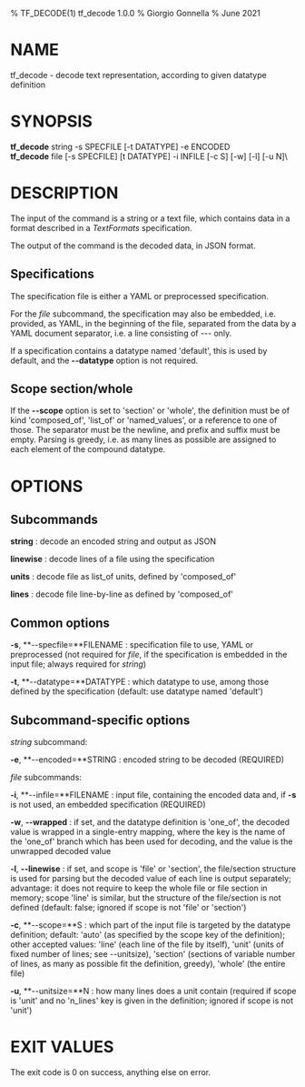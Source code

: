 % TF\_DECODE(1) tf\_decode 1.0.0
% Giorgio Gonnella
% June 2021

# NAME

tf\_decode - decode text representation, according to given datatype definition

# SYNOPSIS

**tf_decode** string -s SPECFILE [-t DATATYPE] -e ENCODED\
**tf_decode** file [-s SPECFILE] [t DATATYPE] -i INFILE [-c S] [-w] [-l] [-u N]\

# DESCRIPTION

The input of the command is a string or a text file, which contains data in a
format described in a *TextFormats* specification.

The output of the command is the decoded data, in JSON format.

## Specifications

The specification file is either a YAML or preprocessed specification.

For the *file* subcommand, the specification may also be embedded, i.e.
provided, as YAML, in the beginning of the file, separated from the data by a
YAML document separator, i.e. a line consisting of --- only.

If a specification contains a datatype named 'default', this is used by default,
and the **\-\-datatype** option is not required.

## Scope section/whole

If the **\-\-scope** option is set to 'section' or 'whole', the definition must
be of kind 'composed\_of', 'list\_of' or 'named\_values', or a reference to
one of those. The separator must be the newline, and prefix and suffix must be
empty. Parsing is greedy, i.e. as many lines as possible are assigned to
each element of the compound datatype.

# OPTIONS

## Subcommands

**string**
: decode an encoded string and output as JSON

**linewise**
: decode lines of a file using the specification

**units**
: decode file as list\_of units, defined by 'composed\_of'

**lines**
: decode file line-by-line as defined by 'composed\_of'

## Common options
**-s**, **\-\-specfile=**FILENAME
: specification file to use, YAML or preprocessed
  (not required for *file*, if the specification is embedded
  in the input file; always required for *string*)

**-t**, **\-\-datatype=**DATATYPE
: which datatype to use, among those defined by the specification
  (default: use datatype named 'default')

## Subcommand-specific options

*string* subcommand:

**-e**, **\-\-encoded=**STRING
: encoded string to be decoded (REQUIRED)

*file* subcommands:

**-i**, **\-\-infile=**FILENAME
: input file, containing the encoded data and, if **-s** is not used,
  an embedded specification (REQUIRED)

**-w**, **\-\-wrapped**
: if set, and the datatype definition is 'one\_of', the decoded
  value is wrapped in a single-entry mapping, where the key
  is the name of the 'one\_of' branch which has been used for
  decoding, and the value is the unwrapped decoded value

**-l**, **\-\-linewise**
: if set, and scope is 'file' or 'section', the file/section
  structure is used for parsing but the decoded value of each
  line is output separately; advantage: it does not require to
  keep the whole file or file section in memory; scope 'line'
  is similar, but the structure of the file/section is not defined
  (default: false; ignored if scope is not 'file' or 'section')

**-c**, **\-\-scope=**S
: which part of the input file is targeted by the datatype
  definition; default: 'auto' (as specified by the scope key of
  the definition); other accepted values:
  'line' (each line of the file by itself),
  'unit' (units of fixed number of lines; see \-\-unitsize),
  'section' (sections of variable number of lines,
             as many as possible fit the definition, greedy),
  'whole' (the entire file)

**-u**, **\-\-unitsize=**N
: how many lines does a unit contain (required if scope is 'unit'
  and no 'n\_lines' key is given in the definition; ignored if
  scope is not 'unit')

# EXIT VALUES
The exit code is 0 on success, anything else on error.

